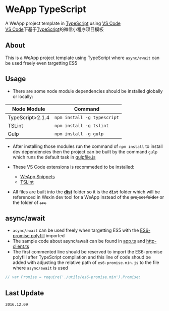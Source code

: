 # WeApp TypeScript
A WeApp project template in [TypeScript](http://www.typescriptlang.org/) using [VS Code](http://code.visualstudio.com/)  
[VS Code](http://code.visualstudio.com/)下基于[TypeScript](http://www.typescriptlang.org/)的微信小程序项目模板

## About
This is a WeApp project template using TypeScript where `async/await` can be used freely even targetting ES5

## Usage
* There are some node module dependencies should be installed globally or locally:  

|Node Module|Command|
|-----|-----|
|TypeScript>2.1.4|`npm install -g typescript`|
|TSLint|`npm install -g tslint`|
|Gulp|`npm install -g gulp`|  

* After installing those modules run the command of `npm install` to install dev dependencies then the project can be built by the command `gulp` which runs the default task in [gulpfile.js](./gulpfile.js)

* These VS Code extensions is recommeded to be installed:
    * [WeApp Snippets](https://marketplace.visualstudio.com/items?itemName=emeryao.we-app-vscode)
    * [TSLint](https://marketplace.visualstudio.com/items?itemName=eg2.tslint)

* All files are built into the **[dist](./dist)** folder so it is the **`dist`** folder which will be referenced in Wexin dev tool for a WeApp instead of the ~~project folder~~ or the folder of ~~`src`~~

## async/await
* `async/await` can be used freely when targetting ES5 with the [ES6-promise polyfill](https://github.com/stefanpenner/es6-promise) imported
* The sample code about async/await can be found in [app.ts](./src/app.ts) and [http-client.ts](./src/utils/http-client.ts)
* The first commented line should be reserved to import the ES6-promise polyfill after TypeScript compilation and this line of code shoud be added with adjusting the relative path of `es6-promise.min.js` to the file where `async/await` is used

```typescript
// var Promise = require('./utils/es6-promise.min').Promise;
``` 

## Last Update
`2016.12.09`